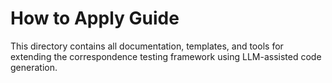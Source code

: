 # How to Apply Guide

This directory contains all documentation, templates, and tools for extending the correspondence testing framework using LLM-assisted code generation.
